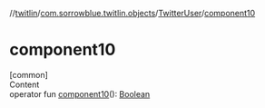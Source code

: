 //[twitlin](../../index.md)/[com.sorrowblue.twitlin.objects](../index.md)/[TwitterUser](index.md)/[component10](component10.md)



# component10  
[common]  
Content  
operator fun [component10](component10.md)(): [Boolean](https://kotlinlang.org/api/latest/jvm/stdlib/kotlin/-boolean/index.html)  



